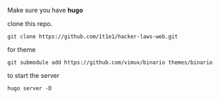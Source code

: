 
Make sure you have **hugo**

clone this repo.
```
git clone https://github.com/1t1e1/hacker-laws-web.git
```

for theme 
```
git submodule add https://github.com/vimux/binario themes/binario
```

to start the server
```
hugo server -D
```
